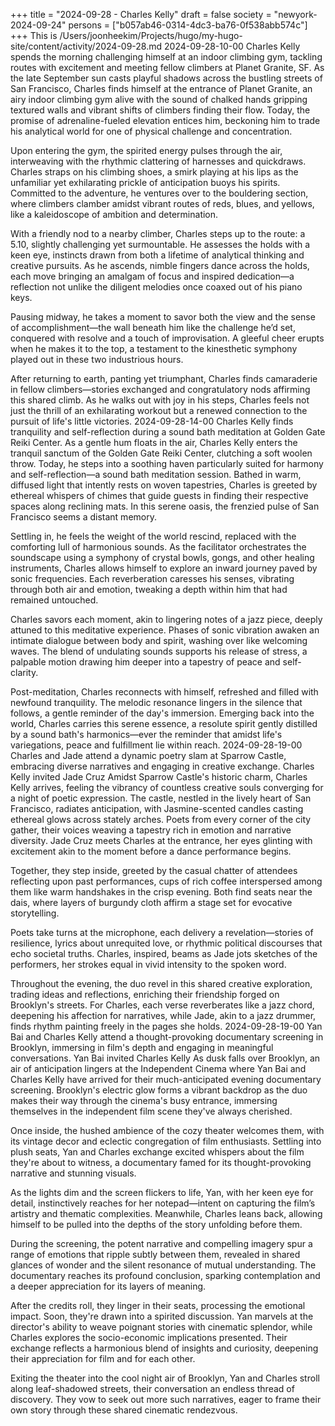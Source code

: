 +++
title = "2024-09-28 - Charles Kelly"
draft = false
society = "newyork-2024-09-24"
persons = ["b057ab46-0314-4dc3-ba76-0f538abb574c"]
+++
This is /Users/joonheekim/Projects/hugo/my-hugo-site/content/activity/2024-09-28.md
2024-09-28-10-00
Charles Kelly spends the morning challenging himself at an indoor climbing gym, tackling routes with excitement and meeting fellow climbers at Planet Granite, SF.
As the late September sun casts playful shadows across the bustling streets of San Francisco, Charles finds himself at the entrance of Planet Granite, an airy indoor climbing gym alive with the sound of chalked hands gripping textured walls and vibrant shifts of climbers finding their flow. Today, the promise of adrenaline-fueled elevation entices him, beckoning him to trade his analytical world for one of physical challenge and concentration.

Upon entering the gym, the spirited energy pulses through the air, interweaving with the rhythmic clattering of harnesses and quickdraws. Charles straps on his climbing shoes, a smirk playing at his lips as the unfamiliar yet exhilarating prickle of anticipation buoys his spirits. Committed to the adventure, he ventures over to the bouldering section, where climbers clamber amidst vibrant routes of reds, blues, and yellows, like a kaleidoscope of ambition and determination.

With a friendly nod to a nearby climber, Charles steps up to the route: a 5.10, slightly challenging yet surmountable. He assesses the holds with a keen eye, instincts drawn from both a lifetime of analytical thinking and creative pursuits. As he ascends, nimble fingers dance across the holds, each move bringing an amalgam of focus and inspired dedication—a reflection not unlike the diligent melodies once coaxed out of his piano keys.

Pausing midway, he takes a moment to savor both the view and the sense of accomplishment—the wall beneath him like the challenge he’d set, conquered with resolve and a touch of improvisation. A gleeful cheer erupts when he makes it to the top, a testament to the kinesthetic symphony played out in these two industrious hours.

After returning to earth, panting yet triumphant, Charles finds camaraderie in fellow climbers—stories exchanged and congratulatory nods affirming this shared climb. As he walks out with joy in his steps, Charles feels not just the thrill of an exhilarating workout but a renewed connection to the pursuit of life's little victories.
2024-09-28-14-00
Charles Kelly finds tranquility and self-reflection during a sound bath meditation at Golden Gate Reiki Center.
As a gentle hum floats in the air, Charles Kelly enters the tranquil sanctum of the Golden Gate Reiki Center, clutching a soft woolen throw. Today, he steps into a soothing haven particularly suited for harmony and self-reflection—a sound bath meditation session. Bathed in warm, diffused light that intently rests on woven tapestries, Charles is greeted by ethereal whispers of chimes that guide guests in finding their respective spaces along reclining mats. In this serene oasis, the frenzied pulse of San Francisco seems a distant memory.

Settling in, he feels the weight of the world rescind, replaced with the comforting lull of harmonious sounds. As the facilitator orchestrates the soundscape using a symphony of crystal bowls, gongs, and other healing instruments, Charles allows himself to explore an inward journey paved by sonic frequencies. Each reverberation caresses his senses, vibrating through both air and emotion, tweaking a depth within him that had remained untouched.

Charles savors each moment, akin to lingering notes of a jazz piece, deeply attuned to this meditative experience. Phases of sonic vibration awaken an intimate dialogue between body and spirit, washing over like welcoming waves. The blend of undulating sounds supports his release of stress, a palpable motion drawing him deeper into a tapestry of peace and self-clarity.

Post-meditation, Charles reconnects with himself, refreshed and filled with newfound tranquility. The melodic resonance lingers in the silence that follows, a gentle reminder of the day's immersion. Emerging back into the world, Charles carries this serene essence, a resolute spirit gently distilled by a sound bath's harmonics—ever the reminder that amidst life's variegations, peace and fulfillment lie within reach.
2024-09-28-19-00
Charles and Jade attend a dynamic poetry slam at Sparrow Castle, embracing diverse narratives and engaging in creative exchange.
Charles Kelly invited Jade Cruz
Amidst Sparrow Castle's historic charm, Charles Kelly arrives, feeling the vibrancy of countless creative souls converging for a night of poetic expression. The castle, nestled in the lively heart of San Francisco, radiates anticipation, with Jasmine-scented candles casting ethereal glows across stately arches. Poets from every corner of the city gather, their voices weaving a tapestry rich in emotion and narrative diversity. Jade Cruz meets Charles at the entrance, her eyes glinting with excitement akin to the moment before a dance performance begins.

Together, they step inside, greeted by the casual chatter of attendees reflecting upon past performances, cups of rich coffee interspersed among them like warm handshakes in the crisp evening. Both find seats near the dais, where layers of burgundy cloth affirm a stage set for evocative storytelling.

Poets take turns at the microphone, each delivery a revelation—stories of resilience, lyrics about unrequited love, or rhythmic political discourses that echo societal truths. Charles, inspired, beams as Jade jots sketches of the performers, her strokes equal in vivid intensity to the spoken word.

Throughout the evening, the duo revel in this shared creative exploration, trading ideas and reflections, enriching their friendship forged on Brooklyn's streets. For Charles, each verse reverberates like a jazz chord, deepening his affection for narratives, while Jade, akin to a jazz drummer, finds rhythm painting freely in the pages she holds.
2024-09-28-19-00
Yan Bai and Charles Kelly attend a thought-provoking documentary screening in Brooklyn, immersing in film's depth and engaging in meaningful conversations.
Yan Bai invited Charles Kelly
As dusk falls over Brooklyn, an air of anticipation lingers at the Independent Cinema where Yan Bai and Charles Kelly have arrived for their much-anticipated evening documentary screening. Brooklyn's electric glow forms a vibrant backdrop as the duo makes their way through the cinema's busy entrance, immersing themselves in the independent film scene they've always cherished.

Once inside, the hushed ambience of the cozy theater welcomes them, with its vintage decor and eclectic congregation of film enthusiasts. Settling into plush seats, Yan and Charles exchange excited whispers about the film they're about to witness, a documentary famed for its thought-provoking narrative and stunning visuals.

As the lights dim and the screen flickers to life, Yan, with her keen eye for detail, instinctively reaches for her notepad—intent on capturing the film’s artistry and thematic complexities. Meanwhile, Charles leans back, allowing himself to be pulled into the depths of the story unfolding before them.

During the screening, the potent narrative and compelling imagery spur a range of emotions that ripple subtly between them, revealed in shared glances of wonder and the silent resonance of mutual understanding. The documentary reaches its profound conclusion, sparking contemplation and a deeper appreciation for its layers of meaning.

After the credits roll, they linger in their seats, processing the emotional impact. Soon, they're drawn into a spirited discussion. Yan marvels at the director's ability to weave poignant stories with cinematic splendor, while Charles explores the socio-economic implications presented. Their exchange reflects a harmonious blend of insights and curiosity, deepening their appreciation for film and for each other.

Exiting the theater into the cool night air of Brooklyn, Yan and Charles stroll along leaf-shadowed streets, their conversation an endless thread of discovery. They vow to seek out more such narratives, eager to frame their own story through these shared cinematic rendezvous.
